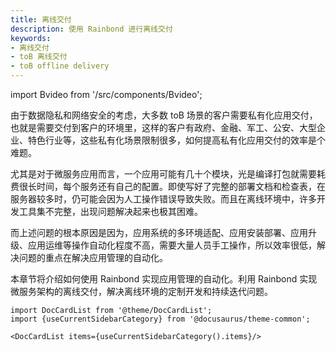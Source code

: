 ```yaml
---
title: 离线交付
description: 使用 Rainbond 进行离线交付
keywords:
- 离线交付
- toB 离线交付
- toB offline delivery
---
```


import Bvideo from '/src/components/Bvideo';

<Bvideo src="//player.bilibili.com/player.html?aid=524437005&bvid=BV1zM411n7UZ&cid=1011022690&page=1" />

由于数据隐私和网络安全的考虑，大多数 toB 场景的客户需要私有化应用交付，也就是需要交付到客户的环境里，这样的客户有政府、金融、军工、公安、大型企业、特色行业等，这些私有化场景限制很多，如何提高私有化应用交付的效率是个难题。

尤其是对于微服务应用而言，一个应用可能有几十个模块，光是编译打包就需要耗费很长时间，每个服务还有自己的配置。即使写好了完整的部署文档和检查表，在服务器较多时，仍可能会因为人工操作错误导致失败。而且在离线环境中，许多开发工具集不完整，出现问题解决起来也极其困难。

而上述问题的根本原因是因为，应用系统的多环境适配、应用安装部署、应用升级、应用运维等操作自动化程度不高，需要大量人员手工操作，所以效率很低，解决问题的重点在解决应用管理的自动化。

本章节将介绍如何使用 Rainbond 实现应用管理的自动化。利用 Rainbond 实现微服务架构的离线交付，解决离线环境的定制开发和持续迭代问题。

```mdx-code-block
import DocCardList from '@theme/DocCardList';
import {useCurrentSidebarCategory} from '@docusaurus/theme-common';

<DocCardList items={useCurrentSidebarCategory().items}/>
```
